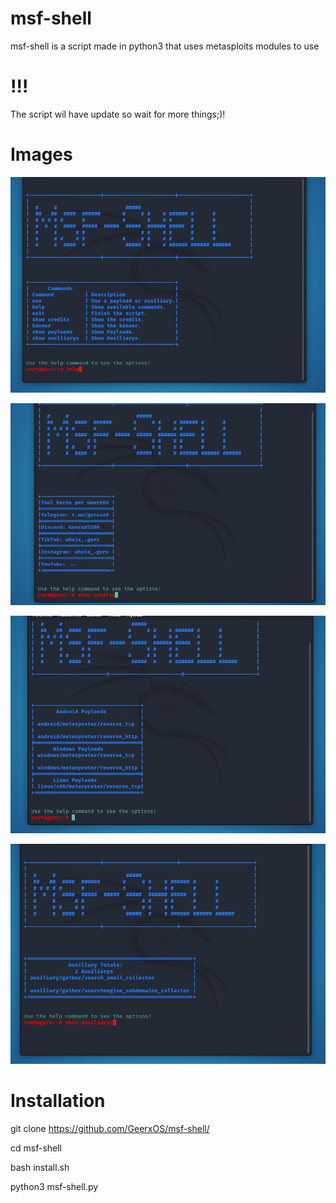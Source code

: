 # msf-shell

msf-shell is a script made in python3 that uses metasploits modules to use

# !!!

The script wil have update so wait for more things;)!

# Images

![Image Text](https://github.com/GeerxOS/msf-shell/blob/main/img/Screenshot_2022-03-07_18_51_53.png)

![Image Text](https://github.com/GeerxOS/msf-shell/blob/main/img/Screenshot_2022-03-07_18_52_07.png)

![Image Text](https://github.com/GeerxOS/msf-shell/blob/main/img/Screenshot_2022-03-07_18_52_19.png)

![Image Text](https://github.com/GeerxOS/msf-shell/blob/main/img/Screenshot_2022-03-07_18_52_29.png)

# Installation

git clone https://github.com/GeerxOS/msf-shell/

cd msf-shell

bash install.sh

python3 msf-shell.py
